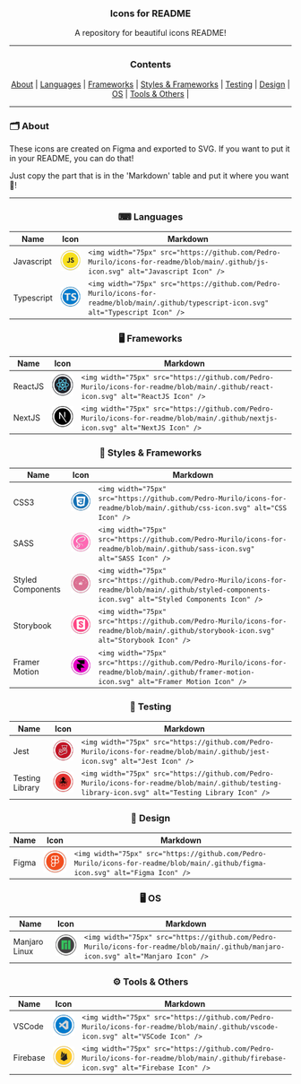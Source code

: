 <h3 align="center">Icons for README</h3>
<p align="center">A repository for beautiful icons README!</p>

---
<div align="center">
  <h3><strong>Contents</strong></h3> 
  <a href="#-about">About</a> |
  <a href="#-languages">Languages</a> |
  <a href="#-frameworks">Frameworks</a> |
  <a href="#-styles-&-frameworks">Styles & Frameworks</a> |
  <a href="#-testing">Testing</a> |
  <a href="#-design">Design</a> |
  <a href="#-os">OS</a> |
  <a href="#-tools-&-others">Tools & Others</a> |
</div>


---
<h3>🗂 About</h3>
<p>These icons are created on Figma and exported to SVG. If you want to put it in your README, you can do that! </p>
<p>Just copy the part that is in the 'Markdown' table and put it where you want 💜!</p>


---
<h3 align="center">⌨ Languages</h3>

| Name       | Icon                                                                                                                          | Markdown                                                                                                                         |
| ---------- | ------------------------------------------------------------------------------------------------------------------------------ | -------------------------------------------------------------------------------------------------------------------------------- |
| Javascript | <img width="75px" src="https://github.com/Pedro-Murilo/icons-for-readme/blob/main/.github/js-icon.svg" alt="Javascript Icon" /> | `<img width="75px" src="https://github.com/Pedro-Murilo/icons-for-readme/blob/main/.github/js-icon.svg" alt="Javascript Icon" />` |
| Typescript |  <img width="75px" src="https://github.com/Pedro-Murilo/icons-for-readme/blob/main/.github/typescript-icon.svg" alt="Typescript Icon" />   |  `<img width="75px" src="https://github.com/Pedro-Murilo/icons-for-readme/blob/main/.github/typescript-icon.svg" alt="Typescript Icon" /> `  |


<h3 align="center">🖥 Frameworks</h3>

| Name       | Icon                                                                                                                          | Markdown                                                                                                                         |
| ---------- | ------------------------------------------------------------------------------------------------------------------------------ | -------------------------------------------------------------------------------------------------------------------------------- |
| ReactJS | <img width="75px" src="https://github.com/Pedro-Murilo/icons-for-readme/blob/main/.github/react-icon.svg" alt="ReactJS Icon" /> | `<img width="75px" src="https://github.com/Pedro-Murilo/icons-for-readme/blob/main/.github/react-icon.svg" alt="ReactJS Icon" />` |
| NextJS |  <img width="75px" src="https://github.com/Pedro-Murilo/icons-for-readme/blob/main/.github/nextjs-icon.svg" alt="NextJS Icon" />   |  `<img width="75px" src="https://github.com/Pedro-Murilo/icons-for-readme/blob/main/.github/nextjs-icon.svg" alt="NextJS Icon" /> `  |



<h3 align="center">💅 Styles & Frameworks</h3>

| Name       | Icon                                                                                                                          | Markdown                                                                                                                         |
| ---------- | ------------------------------------------------------------------------------------------------------------------------------ | -------------------------------------------------------------------------------------------------------------------------------- |
| CSS3 | <img width="75px" src="https://github.com/Pedro-Murilo/icons-for-readme/blob/main/.github/css-icon.svg" alt="CSS Icon" /> | `<img width="75px" src="https://github.com/Pedro-Murilo/icons-for-readme/blob/main/.github/css-icon.svg" alt="CSS Icon" />` |
| SASS |  <img width="75px" src="https://github.com/Pedro-Murilo/icons-for-readme/blob/main/.github/sass-icon.svg" alt="SASS Icon" />   |  `<img width="75px" src="https://github.com/Pedro-Murilo/icons-for-readme/blob/main/.github/sass-icon.svg" alt="SASS Icon" /> `  |
| Styled Components | <img width="75px" src="https://github.com/Pedro-Murilo/icons-for-readme/blob/main/.github/styled-components-icon.svg" alt="Styled Components Icon" /> | `<img width="75px" src="https://github.com/Pedro-Murilo/icons-for-readme/blob/main/.github/styled-components-icon.svg" alt="Styled Components Icon" />` |
| Storybook | <img width="75px" src="https://github.com/Pedro-Murilo/icons-for-readme/blob/main/.github/storybook-icon.svg" alt="Storybook Icon" /> | `<img width="75px" src="https://github.com/Pedro-Murilo/icons-for-readme/blob/main/.github/storybook-icon.svg" alt="Storybook Icon" />` |
| Framer Motion | <img width="75px" src="https://github.com/Pedro-Murilo/icons-for-readme/blob/main/.github/framer-motion-icon.svg" alt="Framer Motion Icon" /> | `<img width="75px" src="https://github.com/Pedro-Murilo/icons-for-readme/blob/main/.github/framer-motion-icon.svg" alt="Framer Motion Icon" />` |



<h3 align="center">🔧 Testing</h3>

| Name       | Icon                                                                                                                          | Markdown                                                                                                                         |
| ---------- | ------------------------------------------------------------------------------------------------------------------------------ | -------------------------------------------------------------------------------------------------------------------------------- |
| Jest | <img width="75px" src="https://github.com/Pedro-Murilo/icons-for-readme/blob/main/.github/jest-icon.svg" alt="Jest Icon" /> | `<img width="75px" src="https://github.com/Pedro-Murilo/icons-for-readme/blob/main/.github/jest-icon.svg" alt="Jest Icon" />` |
| Testing Library |  <img width="75px" src="https://github.com/Pedro-Murilo/icons-for-readme/blob/main/.github/testing-library-icon.svg" alt="Testing Library Icon" />   |  `<img width="75px" src="https://github.com/Pedro-Murilo/icons-for-readme/blob/main/.github/testing-library-icon.svg" alt="Testing Library Icon" /> `  |



<h3 align="center">🎀 Design</h3>

| Name       | Icon                                                                                                                          | Markdown                                                                                                                         |
| ---------- | ------------------------------------------------------------------------------------------------------------------------------ | -------------------------------------------------------------------------------------------------------------------------------- |
| Figma | <img width="75px" src="https://github.com/Pedro-Murilo/icons-for-readme/blob/main/.github/figma-icon.svg" alt="Figma Icon" /> | `<img width="75px" src="https://github.com/Pedro-Murilo/icons-for-readme/blob/main/.github/figma-icon.svg" alt="Figma Icon" />` |



<h3 align="center">🖥 OS</h3>

| Name       | Icon                                                                                                                          | Markdown                                                                                                                         |
| ---------- | ------------------------------------------------------------------------------------------------------------------------------ | -------------------------------------------------------------------------------------------------------------------------------- |
| Manjaro Linux | <img width="75px" src="https://github.com/Pedro-Murilo/icons-for-readme/blob/main/.github/manjaro-icon.svg" alt="Manjaro Icon" /> | `<img width="75px" src="https://github.com/Pedro-Murilo/icons-for-readme/blob/main/.github/manjaro-icon.svg" alt="Manjaro Icon" />` |



<h3 align="center">⚙ Tools & Others</h3>

| Name       | Icon                                                                                                                          | Markdown                                                                                                                         |
| ---------- | ------------------------------------------------------------------------------------------------------------------------------ | -------------------------------------------------------------------------------------------------------------------------------- |
| VSCode | <img width="75px" src="https://github.com/Pedro-Murilo/icons-for-readme/blob/main/.github/vscode-icon.svg" alt="VSCode Icon" /> | `<img width="75px" src="https://github.com/Pedro-Murilo/icons-for-readme/blob/main/.github/vscode-icon.svg" alt="VSCode Icon" />` |
| Firebase | <img width="75px" src="https://github.com/Pedro-Murilo/icons-for-readme/blob/main/.github/firebase-icon.svg" alt="Firebase Icon" /> | `<img width="75px" src="https://github.com/Pedro-Murilo/icons-for-readme/blob/main/.github/firebase-icon.svg" alt="Firebase Icon" />` |










